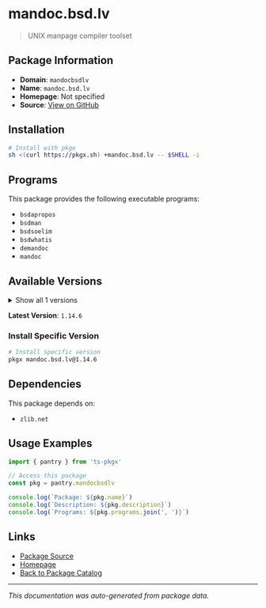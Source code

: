 # mandoc.bsd.lv

> UNIX manpage compiler toolset

## Package Information

- **Domain**: `mandocbsdlv`
- **Name**: `mandoc.bsd.lv`
- **Homepage**: Not specified
- **Source**: [View on GitHub](https://github.com/pkgxdev/pantry/tree/main/projects/mandoc.bsd.lv/package.yml)

## Installation

```bash
# Install with pkgx
sh <(curl https://pkgx.sh) +mandoc.bsd.lv -- $SHELL -i
```

## Programs

This package provides the following executable programs:

- `bsdapropos`
- `bsdman`
- `bsdsoelim`
- `bsdwhatis`
- `demandoc`
- `mandoc`

## Available Versions

<details>
<summary>Show all 1 versions</summary>

- `1.14.6`

</details>

**Latest Version**: `1.14.6`

### Install Specific Version

```bash
# Install specific version
pkgx mandoc.bsd.lv@1.14.6
```

## Dependencies

This package depends on:

- `zlib.net`

## Usage Examples

```typescript
import { pantry } from 'ts-pkgx'

// Access this package
const pkg = pantry.mandocbsdlv

console.log(`Package: ${pkg.name}`)
console.log(`Description: ${pkg.description}`)
console.log(`Programs: ${pkg.programs.join(', ')}`)
```

## Links

- [Package Source](https://github.com/pkgxdev/pantry/tree/main/projects/mandoc.bsd.lv/package.yml)
- [Homepage](#)
- [Back to Package Catalog](../package-catalog.md)

---

*This documentation was auto-generated from package data.*

